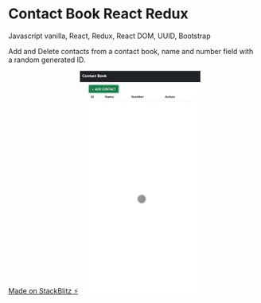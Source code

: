 # Contact Book React Redux

Javascript vanilla, React, Redux, React DOM, UUID, Bootstrap

Add and Delete contacts from a contact book, name and number field with a random generated ID.

[Made on StackBlitz ⚡️](https://aios-contact-book.stackblitz.io)
![Contact book](./src/contact-book.gif)
